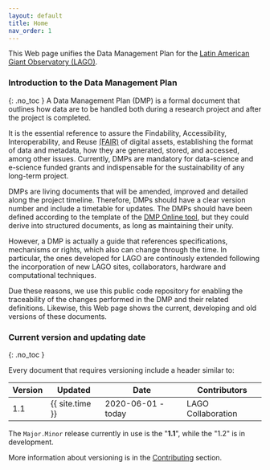 ```yaml
---
layout: default
title: Home
nav_order: 1
---
```


This Web page unifies the Data Management Plan for the [Latin American Giant Observatory (LAGO)](http://lagoproject.net/). 

### Introduction to the Data Management Plan
{: .no_toc }
A Data Management Plan (DMP) is a formal document that outlines how data are to be handled both during a research project and after the project is completed. 

It is the essential reference to assure the Findability, Accessibility, Interoperability, and Reuse [(FAIR)](https://www.go-fair.org/fair-principles/) of digital assets, establishing the format of data and metadata, how they are generated, stored, and accessed, among other issues. Currently, DMPs are mandatory for data-science and e-science funded grants and indispensable for the sustainability of any long-term project.

DMPs are living documents that will be amended, improved and detailed along the project timeline. Therefore, DMPs should have a clear version number and include a timetable for updates. The DMPs should have been defined according to the template of the [DMP Online tool](https://dmponline.dcc.ac.uk/), but they could derive into structured documents, as long as maintaining their unity.

However, a DMP is actually a guide that references specifications, mechanisms or rights, which also can change through the time. In particular, the ones developed for LAGO are continously extended following the incorporation of new LAGO sites, collaborators, hardware and computational techniques.  

Due these reasons, we use this public code repository for enabling the traceability of the changes performed in the DMP and their related definitions. Likewise, this Web page shows the current, developing and old versions of these documents.  

### Current version and updating date
{: .no_toc }

Every document that requires versioning include a header similar to:

|Version| Updated | Date |Contributors|
|-------|---------|------|------------|
| 1.1   | {{ site.time }} | 2020-06-01 - today | LAGO Collaboration |

The `Major.Minor` release currently in use is the "**1.1**", while the "1.2" is in development.

More information about versioning is in the [Contributing](./README/) section.

